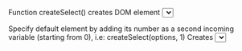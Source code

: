 Function createSelect() creates DOM element <select> using simple object or array

Specify default element by adding its number as a second incoming variable (starting from 0), i.e:
createSelect(options, 1)
Creates <select> using elements from options array, with second element as default
